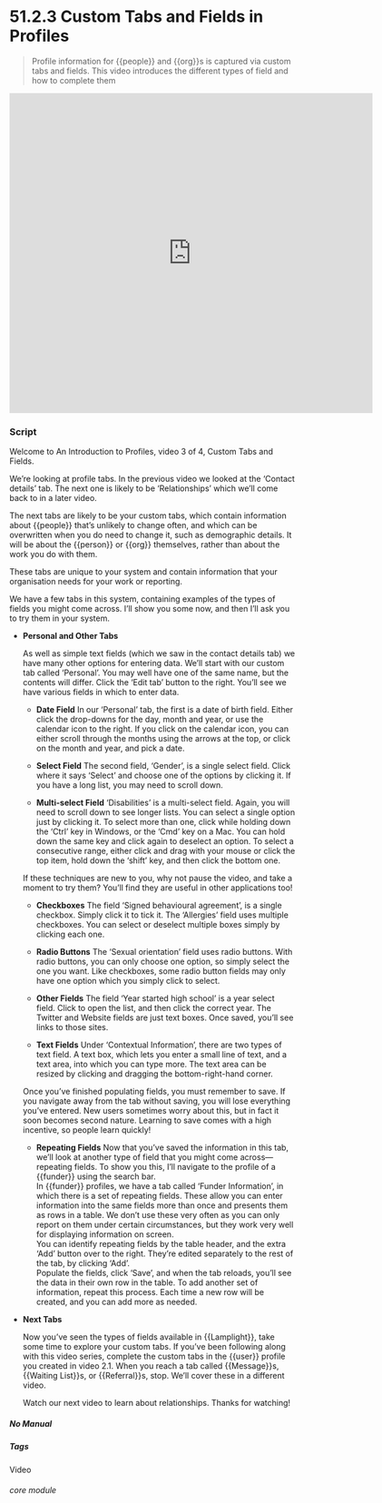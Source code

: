 # 51.2.3 Custom Tabs and Fields in Profiles

> Profile information for {{people}} and {{org}}s is captured via custom tabs and fields. This video introduces the different types of field and how to complete them

<iframe width="640" height="564" src="https://player.vimeo.com/video/279238902" frameborder="0" allowFullScreen mozallowfullscreen webkitAllowFullScreen></iframe>

### Script

Welcome to An Introduction to Profiles, video 3 of 4, Custom Tabs and Fields.

We’re looking at profile tabs. In the previous video we looked at the ‘Contact details’ tab. The next one is likely to be ‘Relationships’ which we’ll come back to in a later video.

The next tabs are likely to be your custom tabs, which contain information about {{people}} that’s unlikely to change often, and which can be overwritten when you do need to change it, such as demographic details. It will be about the {{person}} or {{org}} themselves, rather than about the work you do with them.

These tabs are unique to your system and contain information that your organisation needs for your work or reporting.

We have a few tabs in this system, containing examples of the types of fields you might come across. I’ll show you some now, and then I’ll ask you to try them in your system.

- **Personal and Other Tabs**

   As well as simple text fields (which we saw in the contact details tab) we have many other options for entering data. We’ll start with our custom tab called ‘Personal’. You may well have one of the same name, but the contents will differ.
Click the ‘Edit tab’ button to the right. You’ll see we have various fields in which to enter data.

   - **Date Field**
   In our ‘Personal’ tab, the first is a date of birth field. Either click the drop-downs for the day, month and year, or use the calendar icon to the right. If you click on the calendar icon, you can either scroll through the months using the arrows at the top, or click on the month and year, and pick a date.

   - **Select Field**
   The second field, ‘Gender’, is a single select field. Click where it says ‘Select’ and choose one of the options by clicking it. If you have a long list, you may need to scroll down.

   - **Multi-select Field**
   ‘Disabilities’ is a multi-select field. Again, you will need to scroll down to see longer lists. You can select a single option just by clicking it. To select more than one, click while holding down the ‘Ctrl’ key in Windows, or the ‘Cmd’ key on a Mac. You can hold down the same key and click again to deselect an option. To select a consecutive range, either click and drag with your mouse or click the top item, hold down the ‘shift’ key, and then click the bottom one.

   If these techniques are new to you, why not pause the video, and take a moment to try them? You’ll find they are useful in other applications too!

   - **Checkboxes**
   The field ‘Signed behavioural agreement’, is a single checkbox. Simply click it to tick it.
The ‘Allergies’ field uses multiple checkboxes. You can select or deselect multiple boxes simply by clicking each one.

   - **Radio Buttons**
   The ‘Sexual orientation’ field uses radio buttons. With radio buttons, you can only choose one option, so simply select the one you want. Like checkboxes, some radio button fields may only have one option which you simply click to select.

   - **Other Fields**
   The field ‘Year started high school’ is a year select field. Click to open the list, and then click the correct year.
The Twitter and Website fields are just text boxes. Once saved, you’ll see links to those sites.

   - **Text Fields**
   Under ‘Contextual Information’, there are two types of text field. A text box, which lets you enter a small line of text, and a text area, into which you can type more. The text area can be resized by clicking and dragging the bottom-right-hand corner.

   Once you’ve finished populating fields, you must remember to save. If you navigate away from the tab without saving, you will lose everything you’ve entered. New users sometimes worry about this, but in fact it soon becomes second nature. Learning to save comes with a high incentive, so people learn quickly!

   - **Repeating Fields**
   Now that you’ve saved the information in this tab, we’ll look at another type of field that you might come across—repeating fields.
To show you this, I’ll navigate to the profile of a {{funder}} using the search bar.  
      In {{funder}} profiles, we have a tab called ‘Funder Information’, in which there is a set of repeating fields. These allow you can enter information into the same fields more than once and presents them as rows in a table. We don’t use these very often as you can only report on them under certain circumstances, but they work very well for displaying information on screen.  
      You can identify repeating fields by the table header, and the extra ‘Add’ button over to the right. They’re edited separately to the rest of the tab, by clicking ‘Add’.   
      Populate the fields, click ‘Save’, and when the tab reloads, you’ll see the data in their own row in the table. To add another set of information, repeat this process. Each time a new row will be created, and you can add more as needed.   

- **Next Tabs**

   Now you’ve seen the types of fields available in {{Lamplight}}, take some time to explore your custom tabs. If you’ve been following along with this video series, complete the custom tabs in the {{user}} profile you created in video 2.1. When you reach a tab called {{Message}}s, {{Waiting List}}s, or {{Referral}}s, stop. We’ll cover these in a different video.

   Watch our next video to learn about relationships. Thanks for watching!


##### No Manual

##### Tags
Video

###### core module
